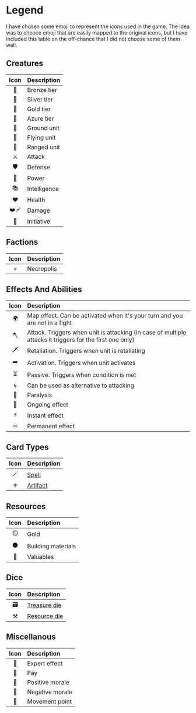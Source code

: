# Legend

I have chosen some emoji to represent the icons used in the game. The idea was to chooce emoji that are easily mapped to the original icons, but I have included this table on the off-chance that I did not choose some of them well.


## Creatures

| Icon | Description |
| :---: | :--- |
| 🥉 | Bronze tier |
| 🥈 | Silver tier |
| 🥇 | Gold tier |
| 🔷 | Azure tier |
| 👣 | Ground unit |
| 🪽 | Flying unit |
| 🏹 | Ranged unit |
| ⚔️ | Attack |
| 🛡️ | Defense |
| 📖 | Power |
| 📚 | Intelligence |
| ❤️ | Health |
| ❤️‍🩹 | Damage |
| 🤺 | Initiative |

## Factions

| Icon | Description |
| :---: | :--- |
| 💀 | Necropolis |

## Effects And Abilities

| Icon | Description |
| :---: | :--- |
| 🌍 | Map effect. Can be activated when it's your turn and you are not in a fight |
| 🪓 | Attack. Triggers when unit is attacking (in case of multiple attacks it triggers for the first one only) |
| 🗡️ | Retaliation. Triggers when unit is retaliating |
| ➡️ | Activation. Triggers when unit activates |
| ⏳ | Passive. Triggers when condition is met |
| 🌀 | Can be used as alternative to attacking |
| 🐍 | Paralysis |
| 🔄 | Ongoing effect |
| ⚡️ | Instant effect |
| ♾️ | Permanent effect |

## Card Types

| Icon | Description |
| :---: | :--- |
| 🪄 | [Spell](spells.md) |
| ⚜️ | [Artifact](artifacts.md) |

## Resources

| Icon | Description |
| :---: | :--- |
| 🟡 | Gold |
| ⚫️ | Building materials |
| 🔴 | Valuables |

## Dice

| Icon | Description |
| :---: | :--- |
| 🗃️ | [Treasure die](dice.md#treasure-die) |
| ⚒️ | [Resource die](dice.md#resource-die) |

## Miscellanous

| Icon | Description |
| :---: | :--- |
| 👑 | Expert effect |
| 🫳 | Pay |
| 💛 | Positive morale |
| 🖤 | Negative morale |
| 🐎 | Movement point |
